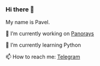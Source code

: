### Hi there 👋
My name is Pavel.

🔭 I’m currently working on [Panorays](https://panorays.com)

🌱 I’m currently learning Python

📫 How to reach me: [Telegram](https://t.me/KPR1976)

<!--
**KPR1976/KPR1976** is a ✨ _special_ ✨ repository because its `README.md` (this file) appears on your GitHub profile.

Here are some ideas to get you started:

- 👯 I’m looking to collaborate on ...
- 🤔 I’m looking for help with ...
- 💬 Ask me about ...
- 😄 Pronouns: ...
- ⚡ Fun fact: ...
-->

